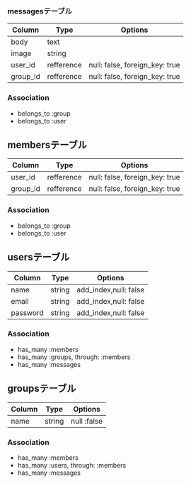 ### messagesテーブル

|Column|Type|Options|
|------|----|-------|
|body|text||
|image|string||
|user_id|refference|null: false, foreign_key: true|
|group_id|refference|null: false, foreign_key: true|

### Association
- belongs_to :group
- belongs_to :user

## membersテーブル

|Column|Type|Options|
|------|----|-------|
|user_id|refference|null: false, foreign_key: true|
|group_id|refference|null: false, foreign_key: true|

### Association
- belongs_to :group
- belongs_to :user

## usersテーブル

|Column|Type|Options|
|------|----|-------|
|name|string|add_index,null: false|
|email|string|add_index,null: false|
|password|string|add_index,null: false|

### Association
- has_many :members
- has_many :groups, through: :members
- has_many :messages

## groupsテーブル

|Column|Type|Options|
|------|----|-------|
|name|string|null :false|

### Association
- has_many :members
- has_many :users, through: :members
- has_many :messages
